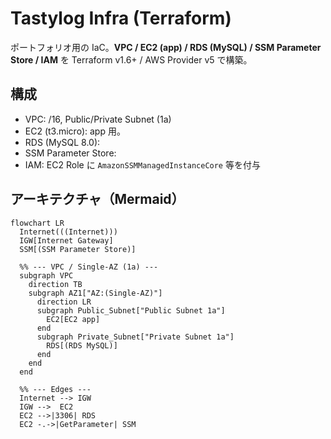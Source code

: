 # Tastylog Infra (Terraform)

ポートフォリオ用の IaC。**VPC / EC2 (app) / RDS (MySQL) / SSM Parameter Store / IAM** を Terraform v1.6+ / AWS Provider v5 で構築。

## 構成
- VPC: /16, Public/Private Subnet (1a)
- EC2 (t3.micro): app 用。
- RDS (MySQL 8.0):
- SSM Parameter Store: 
- IAM: EC2 Role に `AmazonSSMManagedInstanceCore` 等を付与

## アーキテクチャ（Mermaid）
```mermaid
flowchart LR
  Internet(((Internet)))
  IGW[Internet Gateway]
  SSM[(SSM Parameter Store)]

  %% --- VPC / Single-AZ (1a) ---
  subgraph VPC
    direction TB
    subgraph AZ1["AZ:(Single-AZ)"]
      direction LR
      subgraph Public_Subnet["Public Subnet 1a"]
        EC2[EC2 app]
      end
      subgraph Private_Subnet["Private Subnet 1a"]
        RDS[(RDS MySQL)]
      end
    end
  end

  %% --- Edges ---
  Internet --> IGW
  IGW -->  EC2
  EC2 -->|3306| RDS
  EC2 -.->|GetParameter| SSM
